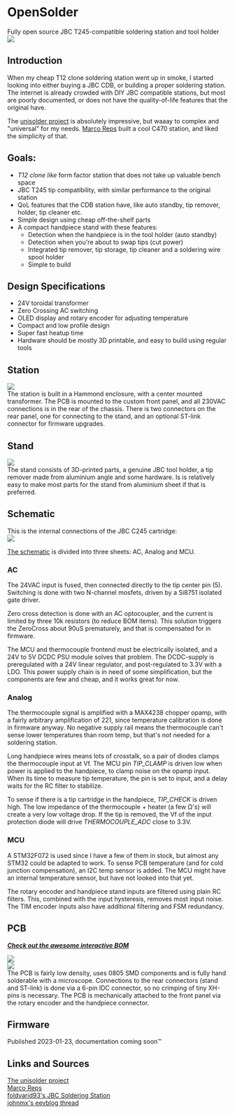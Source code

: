 # OpenSolder
Fully open source JBC T245-compatible soldering station and tool holder  
![](/hardware/images/front.png)

## Introduction
When my cheap T12 clone soldering station went up in smoke, I started looking into either buying a JBC CDB, or building a proper soldering station. The internet is already crowded with DIY JBC compatible stations, but most are poorly documented, or does not have the quality-of-life features that the original have.

The [unisolder project](https://github.com/sparkybg/UniSolder-5.2) is absolutely impressive, but waaay to complex and "universal" for my needs. [Marco Reps](https://youtu.be/GYIiOkr6x9o) built a cool C470 station, and  liked the simplicity of that.

## Goals:
- _T12 clone like_ form factor station that does not take up valuable bench space
- JBC T245 tip compatibility, with similar performance to the original station
- QoL features that the CDB station have, like auto standby, tip remover, holder, tip cleaner etc.
- Simple design using cheap off-the-shelf parts
- A compact handpiece stand with these features:
	- Detection when the handpiece is in the tool holder (auto standby)
	- Detection when you're about to swap tips (cut power)
	- Integrated tip remover, tip storage, tip cleaner and a soldering wire spool holder
	- Simple to build

## Design Specifications
- 24V toroidal transformer
- Zero Crossing AC switching
- OLED display and rotary encoder for adjusting temperature
- Compact and low profile design
- Super fast heatup time
- Hardware should be mostly 3D printable, and easy to build using regular tools

## Station
![](/mechanical/images/station_1.png)  
The station is built in a Hammond enclosure, with a center mounted transformer. The PCB is mounted to the custom front panel, and all 230VAC connections is in the rear of the chassis.
There is two connectors on the rear panel, one for connecting to the stand, and an optional ST-link connector for firmware upgrades.

## Stand
![](/mechanical/images/stand_1.png)  
The stand consists of 3D-printed parts, a genuine JBC tool holder, a tip remover made from aluminium angle and some hardware. Is is relatively easy to make most parts for the stand from aluminium sheet if that is preferred.

## Schematic
This is the internal connections of the JBC C245 cartridge:  
![](/hardware/images/jbc_c245_connection_diagram.png)  

[The schematic](https://github.com/howie-j/OpenSolder/raw/main/hardware/schematic.pdf) is divided into three sheets: AC, Analog and MCU.

### AC
The 24VAC input is fused, then connected directly to the tip center pin (5). Switching is done with two N-channel mosfets, driven by a Si8751 isolated gate driver.

Zero cross detection is done with an AC optocoupler, and the current is limited by three 10k resistors (to reduce BOM items). This solution triggers the ZeroCross about 90uS prematurely, and that is compensated for in firmware.

The MCU and thermocouple frontend must be electrically isolated, and a 24V to 5V DCDC PSU module solves that problem. The DCDC-supply is preregulated with a 24V linear regulator, and post-regulated to 3.3V with a LDO. This power supply chain is in need of some simplification, but the components are few and cheap, and it works great for now.

### Analog
The thermocouple signal is amplified with a MAX4238 chopper opamp, with a fairly arbitrary amplification of 221, since temperature calibration is done in firmware anyway. No negative supply rail means the thermocouple can't sense lower temperatures than room temp, but that's not needed for a soldering station.

Long handpiece wires means lots of crosstalk, so a pair of diodes clamps the thermocouple input at Vf. The MCU pin _TIP_CLAMP_ is driven low when power is applied to the handpiece, to clamp noise on the opamp input. When its time to measure tip temperature, the pin is set to input, and a delay waits for the RC filter to stabilize.

To sense if there is a tip cartridge in the handpiece, _TIP_CHECK_ is driven high. The low impedance of the thermocouple + heater (a few Ω's) will create a very low voltage drop. If the tip is removed, the Vf of the input protection diode will drive _THERMOCOUPLE_ADC_ close to 3.3V.


### MCU

A STM32F072 is used since I have a few of them in stock, but almost any STM32 could be adapted to work. To sense PCB temperature (and for cold junction compensation), an I2C temp sensor is added. The MCU might have an internal temperature sensor, but  have not looked into that yet.

The rotary encoder and handpiece stand inputs are filtered using plain RC filters. This, combined with the input hysteresis, removes most input noise. The TIM encoder inputs also have additional filtering and FSM redundancy.
 

## PCB
[___Check out the awesome interactive BOM___](http://htmlpreview.github.io/?https://github.com/howie-j/OpenSolder/blob/main/hardware/bom/interactive_bom.html)

![](/hardware/images/pcb_front.png)  
![](/hardware/images/pcb_rear.png)  
The PCB is fairly low density, uses 0805 SMD components and is fully hand solderable with a microscope. Connections to the rear connectors (stand and ST-link) is done via a 6-pin IDC connector, so no crimping of tiny XH-pins is necessary. The PCB is mechanically attached to the front panel via the rotary encoder and the handpiece connector.




## Firmware
Published 2023-01-23, documentation coming soon™

## Links and Sources

[The unisolder project](https://github.com/sparkybg/UniSolder-5.2)  
[Marco Reps](https://youtu.be/GYIiOkr6x9o)  
[foldvarid93's JBC Soldering Station](https://github.com/foldvarid93/JBC_SolderingStation)  
[johnmx's eevblog thread](https://eevblog.com/forum/testgear/jbc-soldering-station-cd-2bc-complete-schematic-analysis/)  

